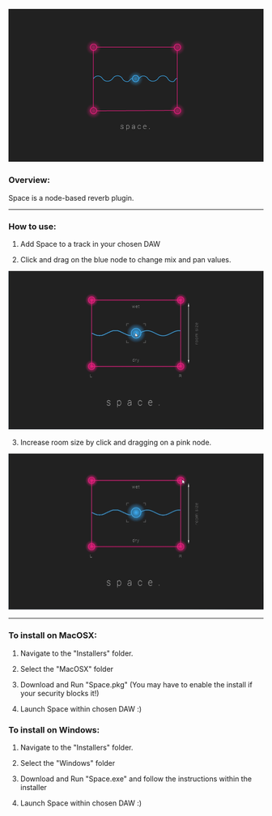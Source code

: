 ![SplashScreen](Resources/Space.png)

### Overview:

Space is a node-based reverb plugin.

------------------

### How to use:

1. Add Space to a track in your chosen DAW

2. Click and drag on the blue node to change mix and pan values.

![MoveBlueNode](Resources/Space-1.gif)

3. Increase room size by click and dragging on a pink node.

![MovePinkNode](Resources/Space-2.gif)

------------------

### To install on MacOSX:

1. Navigate to the "Installers" folder.

2. Select the "MacOSX" folder 

3. Download and Run "Space.pkg" (You may have to enable the install if your security blocks it!)

4. Launch Space within chosen DAW :)

### To install on Windows:

1. Navigate to the "Installers" folder.

2. Select the "Windows" folder 

3. Download and Run "Space.exe" and follow the instructions within the installer

4. Launch Space within chosen DAW :)
